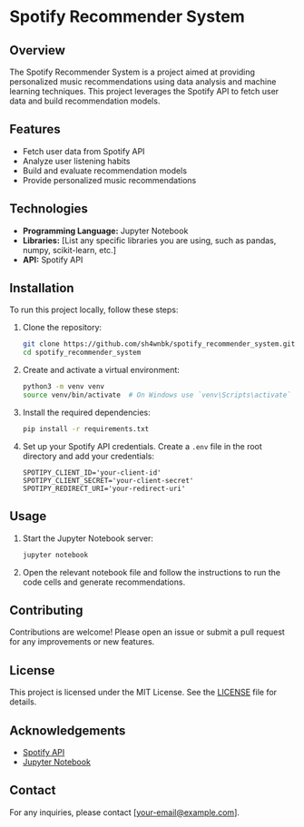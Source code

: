# Spotify Recommender System

## Overview
The Spotify Recommender System is a project aimed at providing personalized music recommendations using data analysis and machine learning techniques. This project leverages the Spotify API to fetch user data and build recommendation models.

## Features
- Fetch user data from Spotify API
- Analyze user listening habits
- Build and evaluate recommendation models
- Provide personalized music recommendations

## Technologies
- **Programming Language:** Jupyter Notebook
- **Libraries:** [List any specific libraries you are using, such as pandas, numpy, scikit-learn, etc.]
- **API:** Spotify API

## Installation
To run this project locally, follow these steps:

1. Clone the repository:
    ```bash
    git clone https://github.com/sh4wnbk/spotify_recommender_system.git
    cd spotify_recommender_system
    ```

2. Create and activate a virtual environment:
    ```bash
    python3 -m venv venv
    source venv/bin/activate  # On Windows use `venv\Scripts\activate`
    ```

3. Install the required dependencies:
    ```bash
    pip install -r requirements.txt
    ```

4. Set up your Spotify API credentials. Create a `.env` file in the root directory and add your credentials:
    ```
    SPOTIPY_CLIENT_ID='your-client-id'
    SPOTIPY_CLIENT_SECRET='your-client-secret'
    SPOTIPY_REDIRECT_URI='your-redirect-uri'
    ```

## Usage
1. Start the Jupyter Notebook server:
    ```bash
    jupyter notebook
    ```

2. Open the relevant notebook file and follow the instructions to run the code cells and generate recommendations.

## Contributing
Contributions are welcome! Please open an issue or submit a pull request for any improvements or new features.

## License
This project is licensed under the MIT License. See the [LICENSE](LICENSE) file for details.

## Acknowledgements
- [Spotify API](https://developer.spotify.com/documentation/web-api/)
- [Jupyter Notebook](https://jupyter.org/)

## Contact
For any inquiries, please contact [your-email@example.com].
